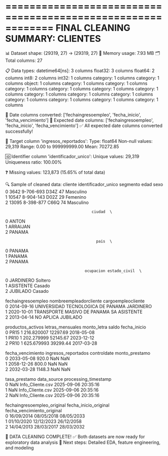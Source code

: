 ============================================================
FINAL CLEANING SUMMARY: CLIENTES
============================================================
📊 Dataset shape: (29319, 27) → (29319, 27)
💾 Memory usage: 7.93 MB
🗂️  Total columns: 27

📋 Data types:
  datetime64[ns]: 3 columns
  float32: 3 columns
  float64: 2 columns
  int8: 2 columns
  int32: 1 columns
  category: 1 columns
  category: 1 columns
  object: 1 columns
  category: 1 columns
  category: 1 columns
  category: 1 columns
  category: 1 columns
  category: 1 columns
  category: 1 columns
  category: 1 columns
  category: 1 columns
  category: 1 columns
  category: 1 columns
  category: 1 columns
  category: 1 columns
  category: 1 columns

📅 Date columns converted: ['fechaingresoempleo', 'fecha_inicio', 'fecha_vencimiento']
📅 Expected date columns: ['fechaingresoempleo', 'fecha_inicio', 'fecha_vencimiento']
✅ All expected date columns converted successfully!

🎯 Target column 'ingresos_reportados':
   Type: float64
   Non-null values: 29,319
   Range: 0.00 to 999999999.00
   Mean: 70272.85

🆔 Identifier column 'identificador_unico':
   Unique values: 29,319
   Uniqueness ratio: 100.00%

❓ Missing values: 123,873 (15.65% of total data)

🔍 Sample of cleaned data:
   cliente identificador_unico segmento  edad       sexo  \
0     3642           9-706-693     D34Z    47  Masculino   
1    10547           8-904-143     D02Z    29   Femenino   
2    13095           8-398-877     C66Q    74  Masculino   

                                          ciudad  \
0  ANTON                                           
1  ARRAIJAN                                        
2  PANAMA                                          

                                            pais  \
0  PANAMA                                          
1  PANAMA                                          
2  PANAMA                                          

                                       ocupacion estado_civil  \
0  JARDINERO                                          Soltero   
1  ASISTENTE                                           Casado   
2  JUBILADO                                            Casado   

  fechaingresoempleo             nombreempleadorcliente cargoempleocliente  \
0         2014-09-16  UNIVERSIDAD TECNOLOGICA DE PANAMA          JARDINERO   
1         2020-10-01     TRANSPORTE MASIVO DE PANAMA SA          ASISTENTE   
2         2013-04-14                          NO APLICA           JUBILADO   

  productos_activos  letras_mensuales  monto_letra     saldo fecha_inicio  \
0              PR15                 1   216.820007  12297.69   2018-05-08   
1              PR10                 1   202.279999  52145.67   2023-12-12   
2              PR10                 1   625.679993  39299.44   2017-03-28   

  fecha_vencimiento  ingresos_reportados controldate  monto_prestamo  \
0        2033-05-08                920.0         NaN             NaN   
1        2058-12-26                800.0         NaN             NaN   
2        2032-03-28               1148.3         NaN             NaN   

   tasa_prestamo       data_source processing_timestamp  \
0            NaN  Info_Cliente.csv  2025-09-06 20:35:16   
1            NaN  Info_Cliente.csv  2025-09-06 20:35:16   
2            NaN  Info_Cliente.csv  2025-09-06 20:35:16   

  fechaingresoempleo_original fecha_inicio_original fecha_vencimiento_original  
0                  16/09/2014            08/05/2018                 08/05/2033  
1                  01/10/2020            12/12/2023                 26/12/2058  
2                  14/04/2013            28/03/2017                 28/03/2032  

🎉 DATA CLEANING COMPLETE!
✅ Both datasets are now ready for exploratory data analysis
📝 Next steps: Detailed EDA, feature engineering, and modeling